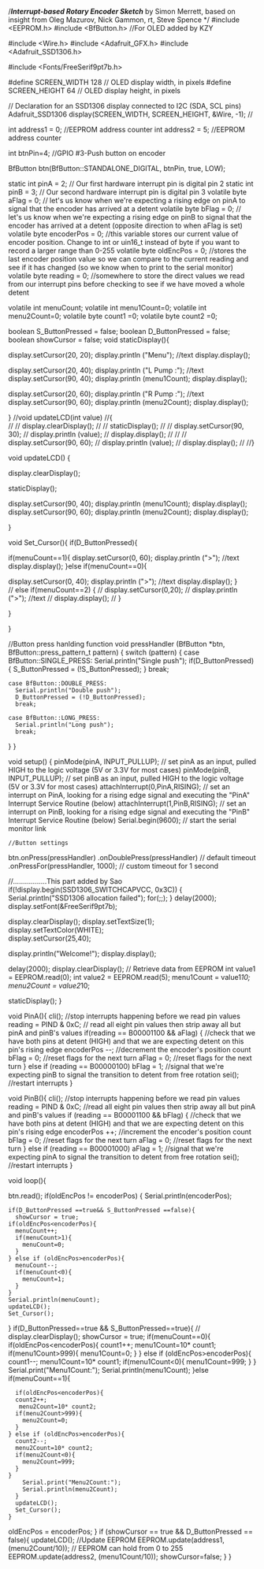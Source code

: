 
/*******Interrupt-based Rotary Encoder Sketch*******
by Simon Merrett, based on insight from Oleg Mazurov, Nick Gammon, rt, Steve Spence
*/
#include <EEPROM.h>
#include <BfButton.h>
//For OLED added by KZY

#include <Wire.h>
#include <Adafruit_GFX.h>
#include <Adafruit_SSD1306.h>

#include <Fonts/FreeSerif9pt7b.h>

#define SCREEN_WIDTH 128 // OLED display width, in pixels
#define SCREEN_HEIGHT 64 // OLED display height, in pixels

// Declaration for an SSD1306 display connected to I2C (SDA, SCL pins)
Adafruit_SSD1306 display(SCREEN_WIDTH, SCREEN_HEIGHT, &Wire, -1);
// 

int address1 = 0;      //EEPROM address counter
int address2 = 5;      //EEPROM address counter

int btnPin=4; //GPIO #3-Push button on encoder

BfButton btn(BfButton::STANDALONE_DIGITAL, btnPin, true, LOW);

static int pinA = 2; // Our first hardware interrupt pin is digital pin 2
static int pinB = 3; // Our second hardware interrupt pin is digital pin 3
volatile byte aFlag = 0; // let's us know when we're expecting a rising edge on pinA to signal that the encoder has arrived at a detent
volatile byte bFlag = 0; // let's us know when we're expecting a rising edge on pinB to signal that the encoder has arrived at a detent (opposite direction to when aFlag is set)
volatile byte encoderPos = 0; //this variable stores our current value of encoder position. Change to int or uin16_t instead of byte if you want to record a larger range than 0-255
volatile byte oldEncPos = 0; //stores the last encoder position value so we can compare to the current reading and see if it has changed (so we know when to print to the serial monitor)
volatile byte reading = 0; //somewhere to store the direct values we read from our interrupt pins before checking to see if we have moved a whole detent

volatile int menuCount;
volatile int menu1Count=0;
volatile int menu2Count=0;
volatile byte count1 =0;
volatile byte count2 =0;

boolean S_ButtonPressed = false;
boolean D_ButtonPressed = false;
boolean showCursor = false;
void staticDisplay(){

 display.setCursor(20, 20);
 display.println ("Menu"); //text
 display.display();
 

 display.setCursor(20, 40);
 display.println ("L Pump :"); //text
  display.setCursor(90, 40);
 display.println (menu1Count);
 display.display();
 
 display.setCursor(20, 60);
 display.println ("R Pump :"); //text
   display.setCursor(90, 60);
 display.println (menu2Count);
 display.display();
 
}
//void updateLCD(int value)
//{  
//
// display.clearDisplay();
//
// staticDisplay();
//
// display.setCursor(90, 30);
// display.println (value);
// display.display();
// 
//
// display.setCursor(90, 60);
// display.println (value);
// display.display();
// 
//}

void updateLCD()
{  

 display.clearDisplay();

 staticDisplay();

 display.setCursor(90, 40);
 display.println (menu1Count);
 display.display();
  display.setCursor(90, 60);
 display.println (menu2Count);
 display.display();
 
}

void Set_Cursor(){
 if(D_ButtonPressed){

 if(menuCount==1){
 display.setCursor(0, 60);
 display.println (">"); //text
 display.display();
 }else if(menuCount==0){
 
 display.setCursor(0, 40);
 display.println (">"); //text
 display.display();
 }  
// else if(menuCount==2) {
// display.setCursor(0,20);
// display.println (">"); //text
// display.display();
// }

 }

 }

//Button press hanlding function
void pressHandler (BfButton *btn, BfButton::press_pattern_t pattern) {
  switch (pattern) {
    case BfButton::SINGLE_PRESS:
      Serial.println("Single push");
      if(D_ButtonPressed){
         S_ButtonPressed = (!S_ButtonPressed);
      }
      break;
      
    case BfButton::DOUBLE_PRESS:
      Serial.println("Double push");
      D_ButtonPressed = (!D_ButtonPressed);
      break;
      
    case BfButton::LONG_PRESS:
      Serial.println("Long push");
      break;
  }
}


void setup() {
  pinMode(pinA, INPUT_PULLUP); // set pinA as an input, pulled HIGH to the logic voltage (5V or 3.3V for most cases)
  pinMode(pinB, INPUT_PULLUP); // set pinB as an input, pulled HIGH to the logic voltage (5V or 3.3V for most cases)
  attachInterrupt(0,PinA,RISING); // set an interrupt on PinA, looking for a rising edge signal and executing the "PinA" Interrupt Service Routine (below)
  attachInterrupt(1,PinB,RISING); // set an interrupt on PinB, looking for a rising edge signal and executing the "PinB" Interrupt Service Routine (below)
  Serial.begin(9600); // start the serial monitor link

    //Button settings
  btn.onPress(pressHandler)
  .onDoublePress(pressHandler) // default timeout
  .onPressFor(pressHandler, 1000); // custom timeout for 1 second

  
   //.................This part added by Sao
   if(!display.begin(SSD1306_SWITCHCAPVCC, 0x3C)) { 
   Serial.println("SSD1306 allocation failed");
   for(;;);
 }
 delay(2000);
 display.setFont(&FreeSerif9pt7b);
 
 display.clearDisplay();
 display.setTextSize(1);             
 display.setTextColor(WHITE);        
 display.setCursor(25,40);  
 
 display.println("Welcome!");
 display.display();  
                                                               
 delay(2000); 
 display.clearDisplay();
 // Retrieve data from EEPROM
int value1 = EEPROM.read(0);
int value2 = EEPROM.read(5);
menu1Count = value1*10;
menu2Count = value2*10;

 
  staticDisplay();
}

void PinA(){
  cli(); //stop interrupts happening before we read pin values
  reading = PIND & 0xC; // read all eight pin values then strip away all but pinA and pinB's values
  if(reading == B00001100 && aFlag) { //check that we have both pins at detent (HIGH) and that we are expecting detent on this pin's rising edge
    encoderPos --; //decrement the encoder's position count
    bFlag = 0; //reset flags for the next turn
    aFlag = 0; //reset flags for the next turn
  }
  else if (reading == B00000100) bFlag = 1; //signal that we're expecting pinB to signal the transition to detent from free rotation
  sei(); //restart interrupts
}

void PinB(){
  cli(); //stop interrupts happening before we read pin values
  reading = PIND & 0xC; //read all eight pin values then strip away all but pinA and pinB's values
  if (reading == B00001100 && bFlag) { //check that we have both pins at detent (HIGH) and that we are expecting detent on this pin's rising edge
    encoderPos ++; //increment the encoder's position count
    bFlag = 0; //reset flags for the next turn
    aFlag = 0; //reset flags for the next turn
  }
  else if (reading == B00001000) aFlag = 1; //signal that we're expecting pinA to signal the transition to detent from free rotation
  sei(); //restart interrupts
}

void loop(){

   btn.read();
  if(oldEncPos != encoderPos) {
    Serial.println(encoderPos);
   
    
    if(D_ButtonPressed ==true&& S_ButtonPressed ==false){
      showCursor = true;
    if(oldEncPos<encoderPos){
      menuCount++;
      if(menuCount>1){
        menuCount=0;
      }
    } else if (oldEncPos>encoderPos){
      menuCount--;
      if(menuCount<0){
        menuCount=1;
      }
    }
    Serial.println(menuCount);
    updateLCD();
    Set_Cursor();
  }
    if(D_ButtonPressed==true && S_ButtonPressed==true){
    //  display.clearDisplay();
      showCursor = true;
      if(menuCount==0){
            if(oldEncPos<encoderPos){
      count1++;
      menu1Count=10* count1;
      if(menu1Count>999){
        menu1Count=0;
      }
    } else if (oldEncPos>encoderPos){
      count1--;
       menu1Count=10* count1;
      if(menu1Count<0){
        menu1Count=999;
      }
    }
        Serial.print("Menu1Count:");
        Serial.println(menu1Count);
      }else if(menuCount==1){

      if(oldEncPos<encoderPos){
      count2++;
       menu2Count=10* count2;
      if(menu2Count>999){
        menu2Count=0;
      }
    } else if (oldEncPos>encoderPos){
      count2--;
      menu2Count=10* count2;
      if(menu2Count<0){
        menu2Count=999;
      }
    }
        Serial.print("Menu2Count:");
        Serial.println(menu2Count);
      }
      updateLCD();
      Set_Cursor();
    }
    
   oldEncPos = encoderPos;
  }
  if (showCursor == true && D_ButtonPressed == false){
    updateLCD();
    //Update EEPROM
    EEPROM.update(address1, (menu2Count/10)); // EEPROM can hold from 0 to 255
    EEPROM.update(address2, (menu1Count/10));
    showCursor=false;
  }
}
